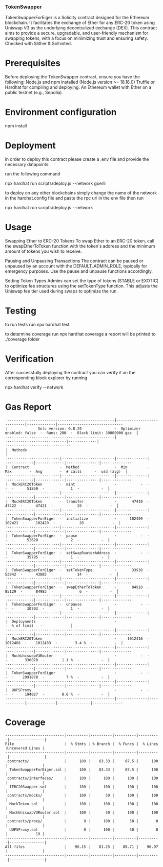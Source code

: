 ### TokenSwapper
TokenSwapperForEiger is a Solidity contract designed for the Ethereum blockchain. It facilitates the exchange of Ether for any ERC-20 token using Uniswap V3 as the underlying decentralized exchange (DEX). This contract aims to provide a secure, upgradable, and user-friendly mechanism for swapping tokens, with a focus on minimizing trust and ensuring safety.
Checked with Slither & Solhinted.

# Prerequisites
Before deploying the TokenSwapper contract, ensure you have the following:
Node.js and npm installed (Node.js version >= 18.18.0)
Truffle or Hardhat for compiling and deploying.
An Ethereum wallet with Ether on a public testnet (e.g., Sepolia).


# Environment configuration
npm install

# Deployment
in order to deploy this contract please create a .env file and provide the necessary datapoints 

run the following command

npx hardhat run scripts/deploy.js --network goerli

to deploy on any other blockchains simply change the name of the network in the hardhat.config file and paste the rpc url in the env file then run

npx hardhat run scripts/deploy.js --network <desired network>

# Usage
Swapping Ether to ERC-20 Tokens
To swap Ether to an ERC-20 token, call the swapEtherToToken function with the token's address and the minimum amount of tokens you wish to receive.

Pausing and Unpausing Transactions
The contract can be paused or unpaused by an account with the DEFAULT_ADMIN_ROLE, typically for emergency purposes. Use the pause and unpause functions accordingly.

Setting Token Types
Admins can set the type of tokens (STABLE or EXOTIC) to optimize fee structures using the setTokenType function. 
This adjusts the Uniswap fee tier used during swaps to optimize the run.


# Testing
to run tests run
npx hardhat test

to determine coverage run
npx hardhat coverage
a report will be printed to ./coverage folder


# Verification
After successfully deploying the contract you can verify it on the corresponding block explorer by running

npx hardhat verify --network <network> <contract address> <constructor parameters>

# Gas Report
```
·-------------------------------------------------|----------------------------|-------------|-----------------------------·
|              Solc version: 0.8.20               ·  Optimizer enabled: false  ·  Runs: 200  ·  Block limit: 30000000 gas  │
··················································|····························|·············|······························
|  Methods                                                                                                                 │
·························|························|··············|·············|·············|···············|··············
|  Contract              ·  Method                ·  Min         ·  Max        ·  Avg        ·  # calls      ·  usd (avg)  │
·························|························|··············|·············|·············|···············|··············
|  MockERC20Token        ·  mint                  ·           -  ·          -  ·      51859  ·            1  ·          -  │
·························|························|··············|·············|·············|···············|··············
|  MockERC20Token        ·  transfer              ·       47410  ·      47422  ·      47421  ·           20  ·          -  │
·························|························|··············|·············|·············|···············|··············
|  TokenSwapperForEiger  ·  initialize            ·      102409  ·     102421  ·     102420  ·           20  ·          -  │
·························|························|··············|·············|·············|···············|··············
|  TokenSwapperForEiger  ·  pause                 ·           -  ·          -  ·      52628  ·            2  ·          -  │
·························|························|··············|·············|·············|···············|··············
|  TokenSwapperForEiger  ·  setSwapRouterAddress  ·           -  ·          -  ·      35795  ·            1  ·          -  │
·························|························|··············|·············|·············|···············|··············
|  TokenSwapperForEiger  ·  setTokenType          ·       33930  ·      53842  ·      43885  ·           14  ·          -  │
·························|························|··············|·············|·············|···············|··············
|  TokenSwapperForEiger  ·  swapEtherToToken      ·       84910  ·      85129  ·      84983  ·            6  ·          -  │
·························|························|··············|·············|·············|···············|··············
|  TokenSwapperForEiger  ·  unpause               ·           -  ·          -  ·      30703  ·            1  ·          -  │
·························|························|··············|·············|·············|···············|··············
|  Deployments                                    ·                                          ·  % of limit   ·             │
··················································|··············|·············|·············|···············|··············
|  MockERC20Token                                 ·     1012416  ·    1012488  ·    1012433  ·        3.4 %  ·          -  │
··················································|··············|·············|·············|···············|··············
|  MockUniswapV3Router                            ·           -  ·          -  ·     330070  ·        1.1 %  ·          -  │
··················································|··············|·············|·············|···············|··············
|  TokenSwapperForEiger                           ·           -  ·          -  ·    2091878  ·          7 %  ·          -  │
··················································|··············|·············|·············|···············|··············
|  UUPSProxy                                      ·           -  ·          -  ·     194027  ·        0.6 %  ·          -  │
·-------------------------------------------------|--------------|-------------|-------------|---------------|-------------·
```

# Coverage
```
---------------------------|----------|----------|----------|----------|----------------|
File                       |  % Stmts | % Branch |  % Funcs |  % Lines |Uncovered Lines |
---------------------------|----------|----------|----------|----------|----------------|
 contracts/                |      100 |    83.33 |     87.5 |      100 |                |
  TokenSwapperForEiger.sol |      100 |    83.33 |     87.5 |      100 |                |
 contracts/interfaces/     |      100 |      100 |      100 |      100 |                |
  IERC20Swapper.sol        |      100 |      100 |      100 |      100 |                |
 contracts/mocks/          |      100 |       50 |      100 |      100 |                |
  MockToken.sol            |      100 |      100 |      100 |      100 |                |
  MockUniswapV3Router.sol  |      100 |       50 |      100 |      100 |                |
 contracts/proxy/          |        0 |      100 |       50 |        0 |                |
  UUPSProxy.sol            |        0 |      100 |       50 |        0 |             19 |
---------------------------|----------|----------|----------|----------|----------------|
All files                  |    96.15 |    81.25 |    85.71 |    96.97 |                |
---------------------------|----------|----------|----------|----------|----------------|
```

